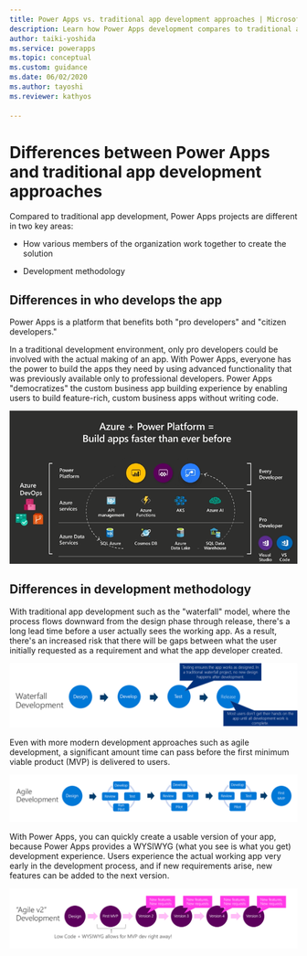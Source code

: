 ```yaml
---
title: Power Apps vs. traditional app development approaches | Microsoft Docs
description: Learn how Power Apps development compares to traditional app development in two key areas - how team members collaborate and the development process methodology
author: taiki-yoshida
ms.service: powerapps
ms.topic: conceptual
ms.custom: guidance
ms.date: 06/02/2020
ms.author: tayoshi
ms.reviewer: kathyos

---
```


# Differences between Power Apps and traditional app development approaches

Compared to traditional app development, Power Apps projects are different in
two key areas:

- How various members of the organization work together to create the solution

- Development methodology

## Differences in who develops the app

Power Apps is a platform that benefits both "pro developers" and "citizen
developers."

In a traditional development environment, only pro developers could be involved with the
actual making of an app. With Power Apps, everyone has the power to build
the apps they need by using advanced functionality that was previously available only to
professional developers. Power Apps "democratizes" the custom business app
building experience by enabling users to build feature-rich, custom business
apps without writing code.

![Microsoft Power Platform and Azure ecosystem](media/ecosystem.png "Microsoft Power Platform and Azure ecosystem")

## Differences in development methodology

With traditional app development such as the "waterfall" model, where the process flows downward from the design phase through release, there's a long lead time
before a user actually sees the working app. As a result, there's an increased risk
that there will be gaps between what the user initially requested as a requirement and what
the app developer created.

![Waterfall development: Design, develop, test, and release](media/waterfall.png "Waterfall development: Design, develop, test, and release")

Even with more modern development approaches such as agile development,
a significant amount time can pass before the first minimum viable product (MVP) is
delivered to users.

![Agile development: Design, iterate several times, then release the first MVP](media/agile.png "Agile development: Design, iterate several times, then release the first MVP]")

With Power Apps, you can quickly create a usable version of your app, because
Power Apps provides a WYSIWYG (what you see is what you get) development
experience. Users experience the actual working app very early in the
development process, and if new requirements arise, new features can be added to
the next version.

![Power Apps development: Low code plus WYSIWYG allows for an MVP to be developed right away](media/power-apps-development.png "Power Apps development: Low code plus WYSIWYG allows for an MVP to be developed right away")
